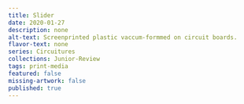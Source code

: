 ```yaml
---
title: Slider
date: 2020-01-27
description: none
alt-text: Screenprinted plastic vaccum-formmed on circuit boards.
flavor-text: none
series: Circuitures
collections: Junior-Review
tags: print-media
featured: false
missing-artwork: false
published: true
---
```

